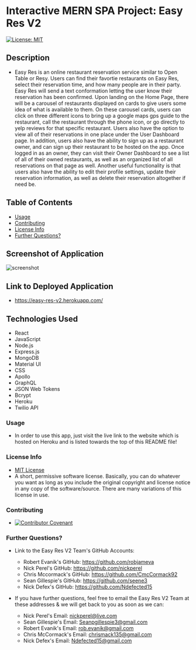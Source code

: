 # Interactive MERN SPA Project: Easy Res V2
[![License: MIT](https://img.shields.io/badge/License-MIT-yellow.svg)](https://opensource.org/licenses/MIT)

## Description

* Easy Res is an online restaurant reservation service similar to Open Table or Resy. Users can find their favortie restaurants on Easy Res, select their reservation time, and how many people are in their party. Easy Res will send a text conformation letting the user know their reservation has been confirmed. Upon landing on the Home Page, there will be a carousel of restaurants displayed on cards to give users some idea of what is available to them. On these carousel cards, users can click on three different icons to bring up a google maps gps guide to the restaurant, call the restaurant through the phone icon, or go directly to yelp reviews for that specific restaurant. Users also have the option to view all of their reservations in one place under the User Dashboard page. In addition, users also have the ability to sign up as a restaurant owner, and can sign up their restaurant to be hosted on the app. Once logged in as an owner, they can visit their Owner Dashboard to see a list of all of their owned restaurants, as well as an organized list of all reservations on that page as well. Another useful functionality is that users also have the ability to edit their profile settings, update their reservation information, as well as delete their reservation altogether if need be.

## Table of Contents

  * [Usage](#usage)
  * [Contributing](#contributing)
  * [License Info](#license-info)
  * [Further Questions?](#further-questions)

## Screenshot of Application

![screenshot](https://www.dropbox.com/s/dq3sovc3l7ly97v/Easy-Res-V2.png?raw=1)

## Link to Deployed Application

* https://easy-res-v2.herokuapp.com/

## Technologies Used

* React
* JavaScript
* Node.js
* Express.js
* MongoDB
* Material UI
* CSS
* Apollo
* GraphQL
* JSON Web Tokens
* Bcrypt 
* Heroku
* Twilio API 

### Usage

* In order to use this app, just visit the live link to the website which is hosted on Heroku and is listed towards the top of this README file!

### License Info
* [MIT License](https://opensource.org/licenses/MIT)
* A short, permissive software license. Basically, you can do whatever you want as long as you include the original copyright and license notice in any copy of the software/source.  There are many variations of this license in use.

### Contributing

* [![Contributor Covenant](https://img.shields.io/badge/Contributor%20Covenant-2.1-4baaaa.svg)](code_of_conduct.md)

### Further Questions?

* Link to the Easy Res V2 Team's GitHub Accounts: 
    * Robert Evanik's GitHub: https://github.com/robjameva 
    * Nick Perel's GitHub: https://github.com/nickperel
    * Chris Mccormack's GitHub: https://github.com/CmcCormack92 
    * Sean Gillespie's GitHub: https://github.com/seene3 
    * Nick Defex's GitHub: https://github.com/Ndefected15

* If you have further questions, feel free to email the Easy Res V2 Team at these addresses & we will get back to you as soon as we can: 
    * Nick Perel's Email: nickperel@live.com
    * Sean Gillespie's Email: Seanpgillespie3@gmail.com
    * Robert Evanik's Email: rob.evanik@gmail.com
    * Chris McCormack's Email: chrismack135@gmail.com
    * Nick Defex's Email: Ndefected15@gmail.com

